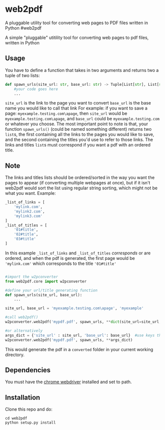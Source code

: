 # web2pdf
A pluggable utility tool for converting web pages to PDF files written in Python
#web2pdf

A simple "pluggable" utitility tool for converting web pages to pdf files, written in Python

## Usage

You have to define a function that takes in two arguments and returns two a tuple of two lists:

```python
def spawn_urls(site_url: str, base_url: str) -> Tuple[List[str], List[str]]:
    #your code goes here
    ...
```
```site_url``` is the link to the page you want to convert
```base_url``` is the base name you would like to call that link
For example: 
if you want to save a page: ```myexample.testing.com\apage```, then ```site_url``` would be ```myexample.testing.com\apage```, and ```base_url``` could be ```myexample.testing.com``` or whatever you choose.
The most important point to note is that, your function ```spawn_urls()``` (could be named something different) returns two ```list```s, the first containing all the links to the pages you would like to save, and the second containing the titles you'd use to refer to those links. The links and titles ```list```s must correspond if you want a pdf with an ordered title.

## Note
The links and titles lists should be ordered/sorted in the way you want the pages to appear (if converting multiple webpages at once), but if it isn't web2pdf would sort the list using regular string sorting, which might not be what you want.
Example: 
```python
_list_of_links = [
    'mylink.com',
    'mylink2.com',
    'mylink3.com'
]
_list_of_titles = [
    '01#title',
    '02#title',
    '03#title'
]
```
In this example ```_list_of_links``` and ```_list_of_titles``` _corresponds_ or are ordered, and when the pdf is generated, the first page would be ```'mylink.com'``` which corresponds to the title ```'01#title'```

```python

#import the w2pconverter
from web2pdf.core import w2pconverter

#define your url/title generating function
def spawn_urls(site_url, base_url):
    ...

site_url, base_url = 'myexample.testing.com\apage', 'myexample'

#call web2pdf()
w2pconverter.web2pdf('mypdf.pdf', spawn_urls, **dict(site_url=site_url, base_url=base_url))

#or alternatively
args_dict = {'site_url' : site_url, 'base_url': base_url}  #use keys that corresponds to your function's arguments
w2pconverter.web2pdf('mypdf.pdf', spawn_urls, **args_dict)

```
This would generate the pdf in a  ```converted``` folder in your current working directory.

## Dependencies

You must have the [chrome webdriver](https://chromedriver.chromium.org/downloads) installed and set to path.


## Installation

Clone this repo and do:
```
cd web2pdf
python setup.py install
```


